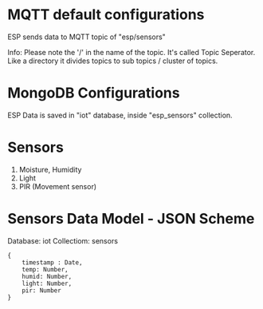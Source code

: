 # MQTT default configurations

ESP sends data to MQTT topic of "esp/sensors"

Info:
Please note the '/' in the name of the topic. It's called Topic Seperator. Like a directory it divides topics to sub topics / cluster of topics.

# MongoDB Configurations

ESP Data is saved in "iot" database, inside "esp_sensors" collection.

# Sensors
1) Moisture, Humidity
2) Light
3) PIR (Movement sensor)

# Sensors Data Model - JSON Scheme
Database: iot
Collectiom: sensors
```
{
    timestamp : Date,
    temp: Number,
    humid: Number,
    light: Number,
    pir: Number
}
```